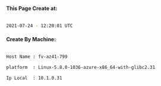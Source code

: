 
   
#### This Page Create at:

```bash

2021-07-24 - 12:20:01 UTC

```

#### Create By Machine:

```bash

Host Name : fv-az41-799

platform  : Linux-5.8.0-1036-azure-x86_64-with-glibc2.31

Ip Local  : 10.1.0.31

```


